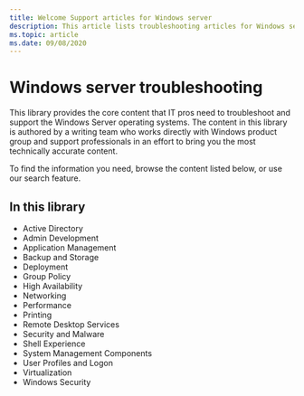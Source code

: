 ```yaml
---
title: Welcome Support articles for Windows server
description: This article lists troubleshooting articles for Windows server products.
ms.topic: article
ms.date: 09/08/2020
---
```

# Windows server troubleshooting

This library provides the core content that IT pros need to troubleshoot and support the Windows Server operating systems. 
The content in this library is authored by a writing team who works directly with Windows product group and support professionals in an effort to bring you the most technically accurate content.

To find the information you need, browse the content listed below, or use our search feature.

## In this library
- Active Directory
- Admin Development
- Application Management
- Backup and Storage
- Deployment
- Group Policy
- High Availability
- Networking
- Performance
- Printing
- Remote Desktop Services
- Security and Malware
- Shell Experience
- System Management Components
- User Profiles and Logon
- Virtualization
- Windows Security